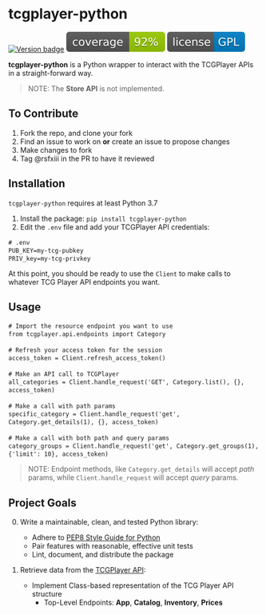 # tcgplayer-python

[![Version badge](https://img.shields.io/badge/Python-3.7-COLOR.svg)](https://shields.io/)
![Coverage badge](badges/coverage.svg)
![License badge](badges/license-GPL-blue.svg)

**tcgplayer-python** is a Python wrapper to interact with the TCGPlayer APIs in a straight-forward way.

> NOTE: The **Store API** is not implemented.

## To Contribute
1. Fork the repo, and clone your fork
2. Find an issue to work on **or** create an issue to propose changes
3. Make changes to fork
4. Tag @rsfxiii in the PR to have it reviewed

## Installation

`tcgplayer-python` requires at least Python 3.7
1. Install the package: `pip install tcgplayer-python`
2. Edit the `.env` file and add your TCGPlayer API credentials:

```
# .env
PUB_KEY=my-tcg-pubkey
PRIV_key=my-tcg-privkey
```

At this point, you should be ready to use the `Client` to make calls to whatever TCG Player API endpoints you want.

## Usage

```
# Import the resource endpoint you want to use
from tcgplayer.api.endpoints import Category

# Refresh your access token for the session
access_token = Client.refresh_access_token()

# Make an API call to TCGPlayer
all_categories = Client.handle_request('GET', Category.list(), {}, access_token)

# Make a call with path params
specific_category = Client.handle_request('get', Category.get_details(1), {}, access_token)

# Make a call with both path and query params
category_groups = Client.handle_request('get', Category.get_groups(1), {'limit': 10}, access_token)
```

> NOTE: Endpoint methods, like `Category.get_details` will accept *path* params, while `Client.handle_request` will accept *query* params.

## Project Goals

0. Write a maintainable, clean, and tested Python library:
    * Adhere to [PEP8 Style Guide for Python](https://www.python.org/dev/peps/pep-0008/)
    * Pair features with reasonable, effective unit tests
    * Lint, document, and distribute the package

1. Retrieve data from the [TCGPlayer API](https://docs.tcgplayer.com/docs):
    * Implement Class-based representation of the TCG Player API structure
      * Top-Level Endpoints: **App**, **Catalog**, **Inventory**, **Prices**


